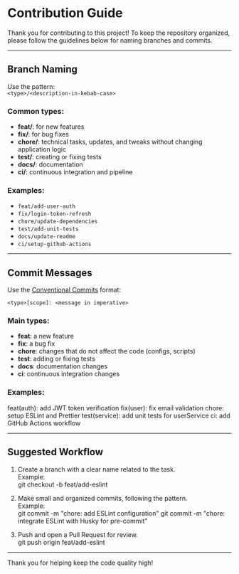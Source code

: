 # Contribution Guide

Thank you for contributing to this project! To keep the repository organized, please follow the guidelines below for naming branches and commits.

---

## Branch Naming

Use the pattern:  
`<type>/<description-in-kebab-case>`


### Common types:
- **feat/**: for new features  
- **fix/**: for bug fixes  
- **chore/**: technical tasks, updates, and tweaks without changing application logic  
- **test/**: creating or fixing tests  
- **docs/**: documentation  
- **ci/**: continuous integration and pipeline  

### Examples:
- `feat/add-user-auth`  
- `fix/login-token-refresh`  
- `chore/update-dependencies`  
- `test/add-unit-tests`  
- `docs/update-readme`  
- `ci/setup-github-actions`

---

## Commit Messages

Use the [Conventional Commits](https://www.conventionalcommits.org/) format:

`<type>[scope]: <message in imperative>`

### Main types:
- **feat**: a new feature  
- **fix**: a bug fix  
- **chore**: changes that do not affect the code (configs, scripts)  
- **test**: adding or fixing tests  
- **docs**: documentation changes  
- **ci**: continuous integration changes  

### Examples:
feat(auth): add JWT token verification
fix(user): fix email validation
chore: setup ESLint and Prettier
test(service): add unit tests for userService
ci: add GitHub Actions workflow


---

## Suggested Workflow

1. Create a branch with a clear name related to the task.  
   Example:  
git checkout -b feat/add-eslint

2. Make small and organized commits, following the pattern.  
Example:  
git commit -m "chore: add ESLint configuration"
git commit -m "chore: integrate ESLint with Husky for pre-commit"

3. Push and open a Pull Request for review.  
git push origin feat/add-eslint

---

Thank you for helping keep the code quality high!
